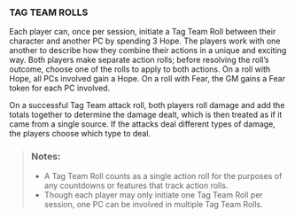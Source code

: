 ### TAG TEAM ROLLS
Each player can, once per session, initiate a Tag Team Roll between their character and another PC by spending 3 Hope. The players work with one another to describe how they combine their actions in a unique and exciting way. Both players make separate action rolls; before resolving the roll’s outcome, choose one of the rolls to apply to both actions. On a roll with Hope, all PCs involved gain a Hope. On a roll with Fear, the GM gains a Fear token for each PC involved.  

On a successful Tag Team attack roll, both players roll damage and add the totals together to determine the damage dealt, which is then treated as if it came from a single source. If the attacks deal different types of damage, the players choose which type to deal.  

> ### Notes:
> - A Tag Team Roll counts as a single action roll for the purposes of any countdowns or features that track action rolls.  
> - Though each player may only initiate one Tag Team Roll per session, one PC can be involved in multiple Tag Team Rolls.  
